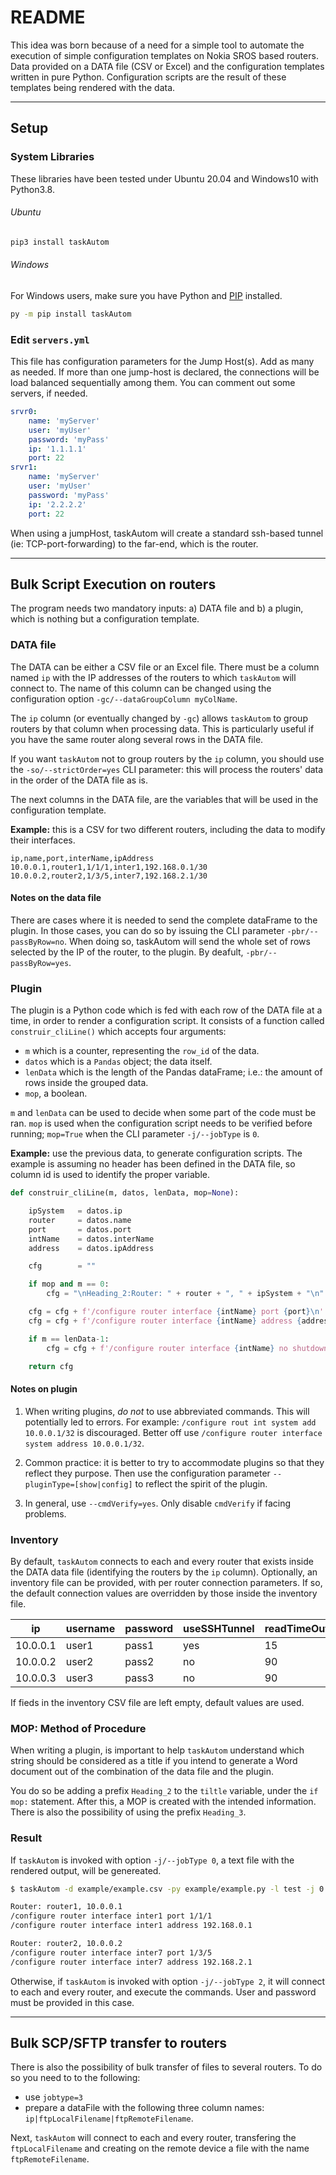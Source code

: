 # README #

This idea was born because of a need for a simple tool to automate the execution of simple configuration templates on Nokia SROS based routers. Data provided on a DATA file (CSV or Excel) and the configuration templates written in pure Python. Configuration scripts are the result of these templates being rendered with the data.

---
## Setup ##

### System Libraries
These libraries have been tested under Ubuntu 20.04 and Windows10 with Python3.8.

###### Ubuntu
```bash
pip3 install taskAutom
```
###### Windows
For Windows users, make sure you have Python and [PIP](https://pip.pypa.io/en/stable/installing/) installed.
```bash
py -m pip install taskAutom
```

### Edit `servers.yml`
This file has configuration parameters for the Jump Host(s). Add as many as needed. If more than one jump-host is declared, the connections will be load balanced sequentially among them. You can comment out some servers, if needed.

```yml
srvr0:
    name: 'myServer'
    user: 'myUser'
    password: 'myPass'
    ip: '1.1.1.1'
    port: 22
srvr1:
    name: 'myServer'
    user: 'myUser'
    password: 'myPass'
    ip: '2.2.2.2'
    port: 22    
```

When using a jumpHost, taskAutom will create a standard ssh-based tunnel (ie: TCP-port-forwarding) to the far-end, which is the router.

---

## Bulk Script Execution on routers ##

The program needs two mandatory inputs: a) DATA file and b) a plugin, which is nothing but a configuration template.

### DATA file

The DATA can be either a CSV file or an Excel file. There must be a column named `ip` with the IP addresses of the routers to which `taskAutom` will connect to. The name of this column can be changed using the configuration option `-gc/--dataGroupColumn myColName`.

The `ip` column (or eventually changed by `-gc`) allows `taskAutom` to group routers by that column when processing data. This is particularly useful if you have the same router along several rows in the DATA file.

If you want `taskAutom` not to group routers by the `ip` column, you should use the `-so/--strictOrder=yes` CLI parameter: this will process the routers' data in the order of the DATA file as is.

The next columns in the DATA file, are the variables that will be used in the configuration template.

**Example:** this is a CSV for two different routers, including the data to modify their interfaces.

```csv
ip,name,port,interName,ipAddress
10.0.0.1,router1,1/1/1,inter1,192.168.0.1/30
10.0.0.2,router2,1/3/5,inter7,192.168.2.1/30
```

#### Notes on the data file
There are cases where it is needed to send the complete dataFrame to the plugin. In those cases, you can do so by issuing the CLI parameter `-pbr/--passByRow=no`. When doing so, taskAutom will send the whole set of rows selected by the IP of the router, to the plugin. By deafult, `-pbr/--passByRow=yes`.

### Plugin

The plugin is a Python code which is fed with each row of the DATA file at a time, in order to render a configuration script. It consists of a function called `construir_cliLine()` which accepts four arguments:
- `m` which is a counter, representing the `row_id` of the data.
- `datos` which is a `Pandas` object; the data itself.
- `lenData` which is the length of the Pandas dataFrame; i.e.: the amount of rows inside the grouped data.
- `mop`, a boolean.

`m` and `lenData` can be used to decide when some part of the code must be ran. `mop` is used when the configuration script needs to be verified before running; `mop=True` when the CLI parameter `-j/--jobType` is `0`.

**Example:** use the previous data, to generate configuration scripts. The example is assuming no header has been defined in the DATA file, so column id is used to identify the proper variable.

```python
def construir_cliLine(m, datos, lenData, mop=None):

    ipSystem   = datos.ip
    router     = datos.name
    port       = datos.port
    intName    = datos.interName
    address    = datos.ipAddress

    cfg        = ""

    if mop and m == 0:
        cfg = "\nHeading_2:Router: " + router + ", " + ipSystem + "\n"

    cfg = cfg + f'/configure router interface {intName} port {port}\n'
    cfg = cfg + f'/configure router interface {intName} address {address}\n'

    if m == lenData-1:
        cfg = cfg + f'/configure router interface {intName} no shutdown\n'

    return cfg
```

#### Notes on plugin

1) When writing plugins,  *do not* to use abbreviated commands. This will potentially led to errors. For example: `/configure rout int system add 10.0.0.1/32` is discouraged. Better off use `/configure router interface system address 10.0.0.1/32`.

2) Common practice: it is better to try to accommodate plugins so that they reflect they purpose. Then use the configuration parameter `--pluginType=[show|config]` to reflect the spirit of the plugin.

3) In general, use `--cmdVerify=yes`. Only disable `cmdVerify` if facing problems.

### Inventory

By default, `taskAutom` connects to each and every router that exists inside the DATA data file (identifying the routers by the `ip` column). Optionally, an inventory file can be provided, with per router connection parameters. If so, the default connection values are overridden by those inside the inventory file.

ip|username|password|useSSHTunnel|readTimeOut|deviceType|jumpHost|
--|--------|--------|------------|----------|--------|---------
10.0.0.1|user1|pass1|yes|15|nokia_sros|server1|1000
10.0.0.2|user2|pass2|no|90|nokia_sros_telnet|
10.0.0.3|user3|pass3|no|90|nokia_srl|

If fieds in the inventory CSV file are left empty, default values are used.

### MOP: Method of Procedure

When writing a plugin, is important to help `taskAutom` understand which string should be considered as a title if you intend to generate a Word document out of the combination of the data file and the plugin.

You do so be adding a prefix `Heading_2` to the `tiltle` variable, under the `if mop:` statement. After this, a MOP is created with the intended information. There is also the possibility of using the prefix `Heading_3`.


### Result

If `taskAutom` is invoked with option `-j/--jobType 0`, a text file with the rendered output, will be genereated.

```bash
$ taskAutom -d example/example.csv -py example/example.py -l test -j 0

Router: router1, 10.0.0.1
/configure router interface inter1 port 1/1/1
/configure router interface inter1 address 192.168.0.1

Router: router2, 10.0.0.2
/configure router interface inter7 port 1/3/5
/configure router interface inter7 address 192.168.2.1
```

Otherwise, if `taskAutom` is invoked with option `-j/--jobType 2`, it will connect to each and every router, and execute the commands. User and password must be provided in this case.

---

## Bulk SCP/SFTP transfer to routers ##

There is also the possibility of bulk transfer of files to several routers. To do so you need to to the following:

- use `jobtype=3`
- prepare a dataFile with the following three column names: `ip|ftpLocalFilename|ftpRemoteFilename`.

Next, `taskAutom` will connect to each and every router, transfering the `ftpLocalFilename` and creating on the remote device a file with the name `ftpRemoteFilename`.